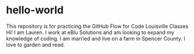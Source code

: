 # hello-world
This repository is for practicing the GitHub Flow for Code Louisville Classes
Hi! I am Lauren. I work at eBlu Solutions and am looking to expand my knowledge of coding. I am married and live on a farm in Spencer County. I love to garden and read. 
